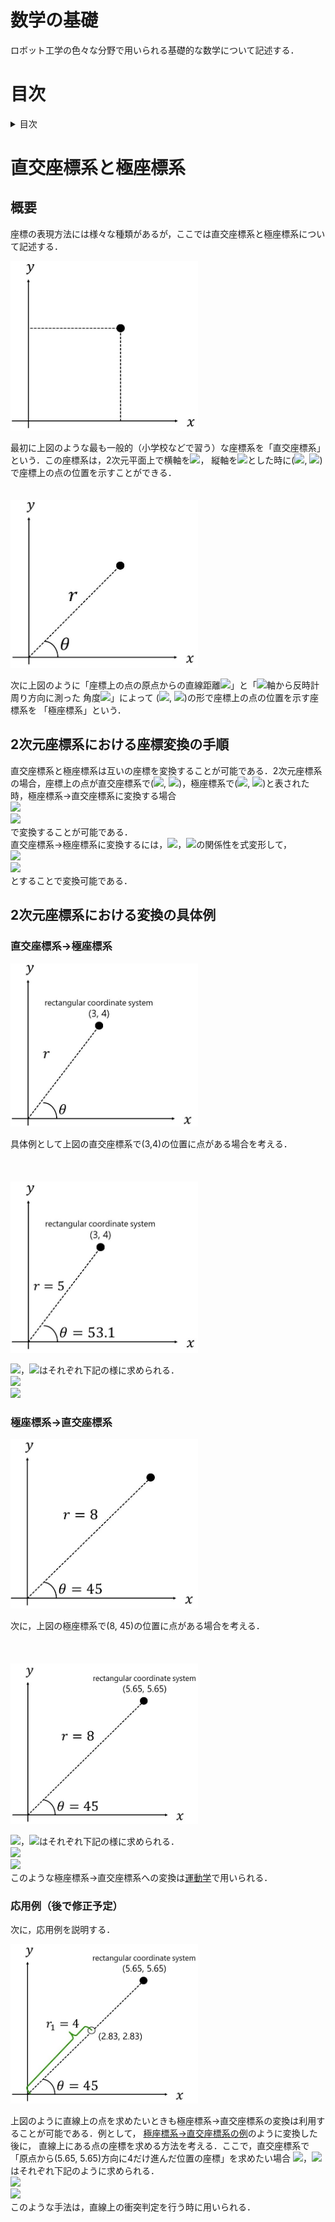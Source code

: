 # 数学の基礎
ロボット工学の色々な分野で用いられる基礎的な数学について記述する．
# 目次
<details>
   <summary>目次</summary>
   
* [直交座標系と極座標系](#cartesia_and_polar)
    * [概要](#cartesia_and_polar_method)
    * [2次元座標系における座標変換の手順](#cartesia_and_polar_2d)
    * [2次元座標系における変換の具体例](#cartesia_and_polar_2d_ex)
        * [直交座標系→極座標系](#cartesia_and_polar_2d_c_to_p)
        * [極座標系→直交座標系](#cartesia_and_polar_2d_p_to_c)
        * [応用例](#cartesia_and_polar_2d_app)
</details>

[](ここから直交座標系と極座標系----------------------------------------------------------------------------------------)
<a id="cartesia_and_polar"></a> 
# 直交座標系と極座標系

<a id="cartesia_and_polar_method"></a> 
## 概要
座標の表現方法には様々な種類があるが，ここでは直交座標系と極座標系について記述する．  

<img src="https://github.com/study-robotics/mathematics-and-robotics/blob/master/fundamental_mathematics/cartesia_and_polar/image/1.JPG" width=300px>

最初に上図のような最も一般的（小学校などで習う）な座標系を「直交座標系」という．この座標系は，2次元平面上で横軸を<img src="https://latex.codecogs.com/gif.latex?x">，
縦軸を<img src="https://latex.codecogs.com/gif.latex?y">とした時に(<img src="https://latex.codecogs.com/gif.latex?x">, <img src="https://latex.codecogs.com/gif.latex?y">)
で座標上の点の位置を示すことができる．  
<br>
<br>
<img src="https://github.com/study-robotics/mathematics-and-robotics/blob/master/fundamental_mathematics/cartesia_and_polar/image/2.JPG" width=300px>

次に上図のように「座標上の点の原点からの直線距離<img src="https://latex.codecogs.com/gif.latex?r">」と「<img src="https://latex.codecogs.com/gif.latex?x">軸から反時計周り方向に測った
角度<img src="https://latex.codecogs.com/gif.latex?\theta">」によって
(<img src="https://latex.codecogs.com/gif.latex?r">, <img src="https://latex.codecogs.com/gif.latex?\theta">)の形で座標上の点の位置を示す座標系を
「極座標系」という．  
<a id="cartesia_and_polar_2d"></a> 
## 2次元座標系における座標変換の手順
直交座標系と極座標系は互いの座標を変換することが可能である．2次元座標系の場合，座標上の点が直交座標系で(<img src="https://latex.codecogs.com/gif.latex?x">, <img src="https://latex.codecogs.com/gif.latex?y">)，極座標系で(<img src="https://latex.codecogs.com/gif.latex?r">, <img src="https://latex.codecogs.com/gif.latex?\theta">)と表された時，極座標系→直交座標系に変換する場合  
<img src = "https://latex.codecogs.com/gif.latex?x=r&space;\cos&space;\theta">      
<img src = "https://latex.codecogs.com/gif.latex?y=r&space;\sin&space;\theta">  
で変換することが可能である．  
直交座標系→極座標系に変換するには，<img src = "https://latex.codecogs.com/gif.latex?x=r&space;\cos&space;\theta">，<img src = "https://latex.codecogs.com/gif.latex?y=r&space;\sin&space;\theta">の関係性を式変形して，  
<img src ="https://latex.codecogs.com/gif.latex?r=\sqrt{x^{2}&plus;y^{2}}">  
<img src = "https://latex.codecogs.com/gif.latex?\theta=\tan^{-1}&space;\left(\frac{y}{x}\right)">   
とすることで変換可能である．  

<a id="cartesia_and_polar_2d_ex"></a> 
## 2次元座標系における変換の具体例
<a id="cartesia_and_polar_2d_c_to_p"></a> 
### 直交座標系→極座標系
<img src="https://github.com/study-robotics/mathematics-and-robotics/blob/master/fundamental_mathematics/cartesia_and_polar/image/3.JPG" width=300px>

具体例として上図の直交座標系で(3,4)の位置に点がある場合を考える．  
<br>  
<br>
<img src="https://github.com/study-robotics/mathematics-and-robotics/blob/master/fundamental_mathematics/cartesia_and_polar/image/4.JPG" width=300px>

<img src="https://latex.codecogs.com/gif.latex?r">，<img src="https://latex.codecogs.com/gif.latex?\theta">はそれぞれ下記の様に求められる．  
<img src="https://latex.codecogs.com/gif.latex?r=\sqrt{3^{2}&plus;4^{2}}=5">  
<img src="https://latex.codecogs.com/gif.latex?\theta=\tan^{-1}\left(\frac{4}{3}\right)&space;\risingdotseq&space;53.1">  

<a id="cartesia_and_polar_2d_p_to_c"></a> 
### 極座標系→直交座標系
<img src="https://github.com/study-robotics/mathematics-and-robotics/blob/master/fundamental_mathematics/cartesia_and_polar/image/5.JPG" width=300px>

次に，上図の極座標系で(8, 45)の位置に点がある場合を考える．  
<br>  
<br>
<img src="https://github.com/study-robotics/mathematics-and-robotics/blob/master/fundamental_mathematics/cartesia_and_polar/image/6.JPG" width=300px>  

<img src="https://latex.codecogs.com/gif.latex?x">，<img src="https://latex.codecogs.com/gif.latex?y">はそれぞれ下記の様に求められる．  
<img src="https://latex.codecogs.com/gif.latex?x&space;=&space;8\cos\left({45}\right)\risingdotseq&space;5.65">  
<img src="https://latex.codecogs.com/gif.latex?y&space;=&space;8\sin\left({45}\right)\risingdotseq&space;5.65">  
このような極座標系→直交座標系への変換は[運動学](https://github.com/study-robotics/mathematics-and-robotics/tree/master/kinematics)で用いられる．  
<a id="cartesia_and_polar_2d_app"></a> 
### 応用例（後で修正予定）
次に，応用例を説明する．  

<img src="https://github.com/study-robotics/mathematics-and-robotics/blob/master/fundamental_mathematics/cartesia_and_polar/image/7.JPG" width=300px>  

上図のように直線上の点を求めたいときも極座標系→直交座標系の変換は利用することが可能である．例として， [極座標系→直交座標系の例](#cartesia_and_polar_2d_p_to_c)のように変換した後に，
直線上にある点の座標を求める方法を考える．ここで，直交座標系で「原点から(5.65, 5.65)方向に4だけ進んだ位置の座標」を求めたい場合
<img src="https://latex.codecogs.com/gif.latex?x">，<img src="https://latex.codecogs.com/gif.latex?y">はそれぞれ下記のように求められる．  
<img src="https://latex.codecogs.com/gif.latex?x&space;=&space;4\cos\left({45}\right)\risingdotseq&space;2.83">  
<img src="https://latex.codecogs.com/gif.latex?y&space;=&space;4\sin\left({45}\right)\risingdotseq&space;2.83">  
このような手法は，直線上の衝突判定を行う時に用いられる．  
[](ここまで直交座標系と極座標系----------------------------------------------------------------------------------------)



